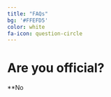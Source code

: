 ```yaml
---
title: "FAQs"
bg: '#FFEFD5'
color: white
fa-icon: question-circle
---
```



# Are you official?
**No


